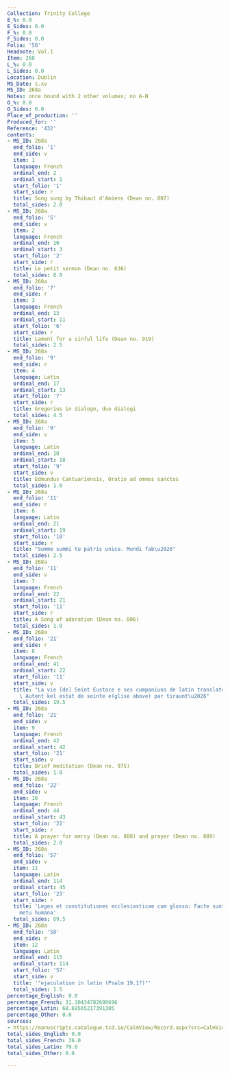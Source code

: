 ```yaml
---
Collection: Trinity College
E_%: 0.0
E_Sides: 0.0
F_%: 0.0
F_Sides: 0.0
Folia: '58'
Headnote: Vol.1
Item: 260
L_%: 0.0
L_Sides: 0.0
Location: Dublin
MS_Date: s.xv
MS_ID: 268a
Notes: once bound with 2 other volumes; no A-N
O_%: 0.0
O_Sides: 0.0
Place_of_production: ''
Produced_for: ''
Reference: '432'
contents:
- MS_ID: 268a
  end_folio: '1'
  end_side: v
  item: 1
  language: French
  ordinal_end: 2
  ordinal_start: 1
  start_folio: '1'
  start_side: r
  title: Song sung by Thibaut d'Amiens (Dean no. 807)
  total_sides: 2.0
- MS_ID: 268a
  end_folio: '5'
  end_side: v
  item: 2
  language: French
  ordinal_end: 10
  ordinal_start: 3
  start_folio: '2'
  start_side: r
  title: Le petit sermon (Dean no. 636)
  total_sides: 8.0
- MS_ID: 268a
  end_folio: '7'
  end_side: r
  item: 3
  language: French
  ordinal_end: 13
  ordinal_start: 11
  start_folio: '6'
  start_side: r
  title: Lament for a sinful life (Dean no. 919)
  total_sides: 2.5
- MS_ID: 268a
  end_folio: '9'
  end_side: r
  item: 4
  language: Latin
  ordinal_end: 17
  ordinal_start: 13
  start_folio: '7'
  start_side: r
  title: Gregorius in dialogo, duo dialogi
  total_sides: 4.5
- MS_ID: 268a
  end_folio: '9'
  end_side: v
  item: 5
  language: Latin
  ordinal_end: 18
  ordinal_start: 18
  start_folio: '9'
  start_side: v
  title: Edmundus Cantuariensis, Oratio ad omnes sanctos
  total_sides: 1.0
- MS_ID: 268a
  end_folio: '11'
  end_side: r
  item: 6
  language: Latin
  ordinal_end: 21
  ordinal_start: 19
  start_folio: '10'
  start_side: r
  title: "Summe summi tu patris unice. Mundi fab\u2026"
  total_sides: 2.5
- MS_ID: 268a
  end_folio: '11'
  end_side: v
  item: 7
  language: French
  ordinal_end: 22
  ordinal_start: 21
  start_folio: '11'
  start_side: r
  title: A Song of adoration (Dean no. 806)
  total_sides: 1.0
- MS_ID: 268a
  end_folio: '21'
  end_side: r
  item: 8
  language: French
  ordinal_end: 41
  ordinal_start: 22
  start_folio: '11'
  start_side: v
  title: "La vie [de] Seint Eustace e ses cumpaniuns de latin translate en franceis:\
    \ Autent kel estat de seinte e(glise above) par tiraunt\u2026"
  total_sides: 19.5
- MS_ID: 268a
  end_folio: '21'
  end_side: v
  item: 9
  language: French
  ordinal_end: 42
  ordinal_start: 42
  start_folio: '21'
  start_side: v
  title: Brief meditation (Dean no. 975)
  total_sides: 1.0
- MS_ID: 268a
  end_folio: '22'
  end_side: v
  item: 10
  language: French
  ordinal_end: 44
  ordinal_start: 43
  start_folio: '22'
  start_side: r
  title: A prayer for mercy (Dean no. 888) and prayer (Dean no. 889)
  total_sides: 2.0
- MS_ID: 268a
  end_folio: '57'
  end_side: v
  item: 11
  language: Latin
  ordinal_end: 114
  ordinal_start: 45
  start_folio: '23'
  start_side: r
  title: 'Leges et constitutiones ecclesiasticae cum glossa: Facte sunt leges et earum
    metu humana'
  total_sides: 69.5
- MS_ID: 268a
  end_folio: '58'
  end_side: r
  item: 12
  language: Latin
  ordinal_end: 115
  ordinal_start: 114
  start_folio: '57'
  start_side: v
  title: '"ejaculation in latin (Psalm 19.1?)"'
  total_sides: 1.5
percentage_English: 0.0
percentage_French: 31.30434782608696
percentage_Latin: 68.69565217391305
percentage_Other: 0.0
sources:
- https://manuscripts.catalogue.tcd.ie/CalmView/Record.aspx?src=CalmView.Catalog&id=IE+TCD+MS+432
total_sides_English: 0.0
total_sides_French: 36.0
total_sides_Latin: 79.0
total_sides_Other: 0.0

---
```


